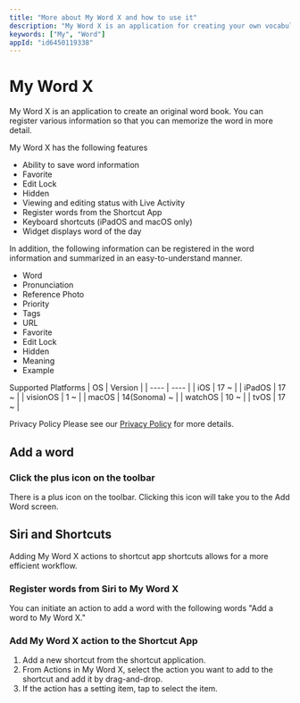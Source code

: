 ```yaml
---
title: "More about My Word X and how to use it"
description: "My Word X is an application for creating your own vocabulary book. You can register various information so that you can memorize the word in more detail."
keywords: ["My", "Word"]
appId: "id6450119338"
---
```


# My Word X

My Word X is an application to create an original word book. You can register various information so that you can memorize the word in more detail.

My Word X has the following features
- Ability to save word information
- Favorite
- Edit Lock
- Hidden
- Viewing and editing status with Live Activity
- Register words from the Shortcut App
- Keyboard shortcuts (iPadOS and macOS only)
- Widget displays word of the day

In addition, the following information can be registered in the word information and summarized in an easy-to-understand manner.

- Word
- Pronunciation
- Reference Photo
- Priority
- Tags
- URL
- Favorite
- Edit Lock
- Hidden
- Meaning
- Example

Supported Platforms
| OS | Version |
| ---- | ---- |
| iOS | 17 ~ |
| iPadOS | 17 ~ |
| visionOS | 1 ~ |
| macOS | 14(Sonoma) ~ |
| watchOS | 10 ~ |
| tvOS | 17 ~ |

Privacy Policy
Please see our [Privacy Policy](/en/privacy) for more details.

## Add a word
### Click the plus icon on the toolbar
There is a plus icon on the toolbar. Clicking this icon will take you to the Add Word screen.

## Siri and Shortcuts
Adding My Word X actions to shortcut app shortcuts allows for a more efficient workflow.
### Register words from Siri to My Word X
You can initiate an action to add a word with the following words
"Add a word to My Word X."
### Add My Word X action to the Shortcut App
1. Add a new shortcut from the shortcut application.
2. From Actions in My Word X, select the action you want to add to the shortcut and add it by drag-and-drop.
3. If the action has a setting item, tap to select the item.